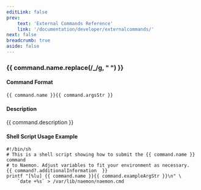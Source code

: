 ```yaml
---
editLink: false
prev:
    text: 'External Commands Reference'
    link: '/documentation/developer/externalcommands/'
next: false
breadcrumb: true
aside: false
---
```


<script setup>
const command = {"args":[{"name":"service_description","type":"service"},{"name":"persistent","type":"bool"},{"name":"author","type":"str"},{"name":"comment","type":"str"}],"name":"ADD_SVC_COMMENT","description":"This command is used to add a comment for the specified service.  If you work with other administrators, you may find it useful to share information about a host or service that is having problems if more than one of you may be working on it.  If you do not check the 'persistent' option, the comment will automatically be deleted at the next program restart.","classes":["service","comment"],"commandType":6,"argsStr":";host_name;service_description;persistent;author;comment","exampleArgStr":";host1;service1;1;naemonadmin;This is an example comment."};
</script>

<h3>{{ command.name.replace(/_/g, " ") }}</h3>

#### Command Format

`{{ command.name }}{{ command.argsStr }}`

#### Description

{{ command.description }}

#### Shell Script Usage Example

```sh-vue
#!/bin/sh
# This is a shell script showing how to submit the {{ command.name }} command
# to Naemon. Adjust variables to fit your environment as necessary.
{{ command?.additionalInformation  }}
printf "[%lu] {{ command.name }}{{ command.exampleArgStr }}\n" \
    `date +%s` > /var/lib/naemon/naemon.cmd
```
